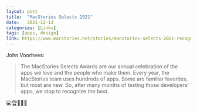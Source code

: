 ```yaml
---
layout: post
title:  "MacStories Selects 2021"
date:   2021-12-13
categories: [Links]
tags: [apps, design]
link: https://www.macstories.net/stories/macstories-selects-2021-recognizing-the-best-apps-of-the-year/
---
```


John Voorhees:

>The MacStories Selects Awards are our annual celebration of the apps we love and the people who make them. Every year, the MacStories team uses hundreds of apps. Some are familiar favorites, but most are new. So, after many months of testing those developers’ apps, we stop to recognize the best.

💻🏆🎉👏🏻
